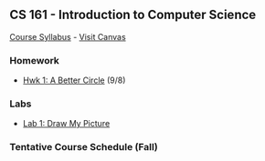 ## CS 161 - Introduction to Computer Science

[Course Syllabus](CS455-syllabus.pdf) - [Visit Canvas](https://canvas.pugetsound.edu)

### Homework

- [Hwk 1: A Better Circle](hwk1.circle/) (9/8)

<!-- - [Hwk 2: Calculator](hwk2.calc/) (9/24)
- [Hwk 3: Orca Card](hwk3.orca/) (10/6)
- [Hwk 4: Robot!](hwk4.robot/) (10/20)
- [Hwk 5: Loops](hwk5.loops/) (11/3)
- [Hwk 6: Tweet Processor](hwk6.twitter/) (11/15)
- [Hwk 7: Pooled Testing](hwk7.pooled/) (11/23)
- [Hwk 8: Black Jack](hwk8.blackjack/) (12/10)
- [Hwk 8 (alternate)](hwk8.prep/) -->

### Labs

- [Lab 1: Draw My Picture](lab1.bluej/)

<!-- - [Lab 2: Variables and Scope (Scope and Lifetime)](lab2.vars/)
- [Lab 3: Stomach Class (Class Writing)](lab3.stomach/)
- [Lab 4: Guessing Game (Conditionals)](lab4.guessing/)
- [Lab 5: Circle Drawer (Objects)](lab5.circleDrawer/)
- [Lab 6: Turtle Graphics (Loops)](lab6.turtle/)
- [Lab 7: Combo Guesser (Arrays)](lab7.combo/)
- [Lab 8: Super Circle Drawer (ArrayLists)](lab8.superCircleDrawer/)
- [Lab 9: Election (HashMaps)](lab9.election/)
- [Lab 10: Boulders (File I/O, Parsing)](lab10.boulders/)
- [Lab 11: Playing Cards (Constants, Enum; IntelliJ IDE)](lab11.cards/)
- [Lab 12: Elementary Complexity Analysis](lab12.perf/) -->

<!-- David's schedule generator! Do not touch -->

### Tentative Course Schedule (Fall)

<div id="schedule">&nbsp;</div>
<script type="text/javascript" src="../calendar.js"></script>
<script type="text/javascript" src="schedule.js"></script>
<!-- End -->
